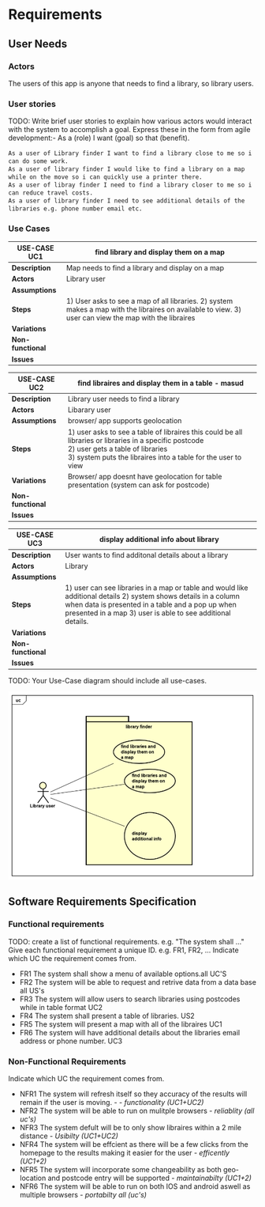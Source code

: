 # Requirements

## User Needs

### Actors
The users of this app is anyone that needs to find a library, so library users.

### User stories
TODO: Write brief user stories to explain how various actors would interact with the system to accomplish a goal.
    Express these in the form from agile development:- As a (role) I want (goal) so that (benefit). 
    
    As a user of Library finder I want to find a library close to me so i can do some work.
    As a user of library finder I would like to find a library on a map while on the move so i can quickly use a printer there.
    As a user of libray finder I need to find a library closer to me so i can reduce travel costs.
    As a user of library finder I need to see additional details of the libraries e.g. phone number email etc. 


### Use Cases


|  USE-CASE  UC1   | find library and display them on a map
| -------------------------------------- | ------------------- |
| **Description**    |Map needs to find a library and display on a map |
| **Actors**         |Library user |
| **Assumptions**    | </td></tr>
| **Steps**          |1) User asks to see a map of all libraries. 2) system makes a map with the libraires on available to view. 3) user can view the map with the libraires |
| **Variations**     | |
| **Non-functional** | |
| **Issues**         | |


|  USE-CASE  UC2     | find libraires and display them in a table  - masud 
| -------------------------------------- | ------------------- |
| **Description**    | Library user needs to find a library  |
| **Actors**         | Libarary  user  |
| **Assumptions**    | browser/ app supports geolocation</td></tr>
| **Steps**          | 1) user asks to see a table of libraires this could be all libraries or libraries in a specific postcode<br/>    2) user gets a table of libraries<br/>  3) system puts the  libraires into a table for the user to view |
| **Variations**     | Browser/ app doesnt have geolocation for table presentation (system can ask for postcode)|
| **Non-functional** |  |
| **Issues**         |  |



|  USE-CASE  UC3  | display additional info about library 
| -------------------------------------- | ------------------- |
| **Description**    | User wants to find additonal details about a library |
| **Actors**         | Library |
| **Assumptions**    | </td></tr>
| **Steps**          | 1) user can see libraries in a map or table and would like additional details 2) system shows details in a column when data is presented in a table and a pop up when presented in a map 3) user is able to see additional details.  |
| **Variations**     | |
| **Non-functional** | |
| **Issues**         | |





TODO: Your Use-Case diagram should include all use-cases.

![UseCase Diagram](images/usecase.png)

## Software Requirements Specification
### Functional requirements
TODO: create a list of functional requirements. 
    e.g. "The system shall ..."
    Give each functional requirement a unique ID. e.g. FR1, FR2, ...
    Indicate which UC the requirement comes from.

   * FR1 The system shall show a menu of available options.all UC'S
   * FR2 The system will be able to request and retrive data from a data base all US's
   * FR3 The system will allow users to search libraries using postcodes while in table format UC2
   * FR4 The system shall present a table of libraries.  US2
   * FR5 The system will  present a map with all of the libraires UC1
   * FR6 The system will have additional details about the libraries email address or phone number. UC3
   


### Non-Functional Requirements


Indicate which UC the requirement comes from.
  * NFR1 The system will refresh itself so they accuracy of the results will remain if the user is moving. - <i>- functionality (UC1+UC2)</i>
  * NFR2 The system will be able to run on mulitple browsers  <i> - reliablity (all uc's)</i>
  * NFR3 The system defult will be to only show libraires within a 2 mile distance <i> - Usibilty (UC1+UC2) </i>
  * NFR4 The system will be effcient as there will be a few clicks from the homepage to the results making it easier for the user <i> - efficently (UC1+2)</i>
  * NFR5 The system will incorporate some changeability as both geo-location and postcode entry will be supported <i> - maintainabilty (UC1+2)</i>
  * NFR6 The system will be able to run on both IOS and android aswell as multiple browsers <i> - portabilty all (uc's)</i>

   

